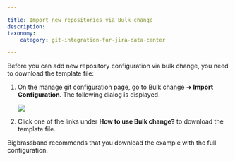 ```yaml
---

title: Import new repositories via Bulk change
description:
taxonomy:
    category: git-integration-for-jira-data-center

---
```

Before you can add new repository configuration via bulk change, you need to download the template file:

1.  On the manage git configuration page, go to Bulk change ➜ **Import Configuration**. The following dialog is displayed.

    ![](https://bigbrassband.atlassian.net/wiki/download/thumbnails/1930397912/bulk-change-import-repo-cfg(c).png?version=1&modificationDate=1630642864588&cacheVersion=1&api=v2&width=578&height=424)
2.  Click one of the links under **How to use Bulk change?** to download the template file.

<div class="bbb-callout bbb--tip">
    <div class="irow">
    <div class="ilogobox">
        <span class="logoimg"></span>
    </div>
    <div class="imsgbox">
        Bigbrassband recommends that you download the example with the full configuration.
    </div>
    </div>
</div>

